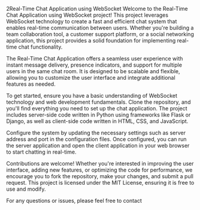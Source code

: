 2Real-Time Chat Application using WebSocket
Welcome to the Real-Time Chat Application using WebSocket project! This project leverages WebSocket technology to create a fast and efficient chat system that enables real-time communication between users. Whether you're building a team collaboration tool, a customer support platform, or a social networking application, this project provides a solid foundation for implementing real-time chat functionality.

The Real-Time Chat Application offers a seamless user experience with instant message delivery, presence indicators, and support for multiple users in the same chat room. It is designed to be scalable and flexible, allowing you to customize the user interface and integrate additional features as needed.

To get started, ensure you have a basic understanding of WebSocket technology and web development fundamentals. Clone the repository, and you'll find everything you need to set up the chat application. The project includes server-side code written in Python using frameworks like Flask or Django, as well as client-side code written in HTML, CSS, and JavaScript.

Configure the system by updating the necessary settings such as server address and port in the configuration files. Once configured, you can run the server application and open the client application in your web browser to start chatting in real-time.

Contributions are welcome! Whether you're interested in improving the user interface, adding new features, or optimizing the code for performance, we encourage you to fork the repository, make your changes, and submit a pull request. This project is licensed under the MIT License, ensuring it is free to use and modify.

For any questions or issues, please feel free to contact

